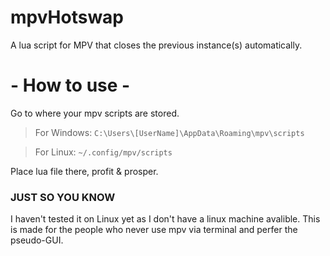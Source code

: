 # mpvHotswap
A lua script for MPV that closes the previous instance(s) automatically.

# - How to use - 
Go to where your mpv scripts are stored.

> For Windows:
`C:\Users\[UserName]\AppData\Roaming\mpv\scripts`

> For Linux:
`~/.config/mpv/scripts`

Place lua file there, profit & prosper.

### JUST SO YOU KNOW

I haven't tested it on Linux yet as I don't have a linux machine avalible.
This is made for the people who never use mpv via terminal and perfer the pseudo-GUI.
